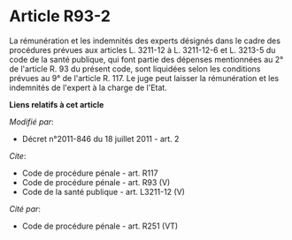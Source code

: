 # Article R93-2

La rémunération et les indemnités des experts désignés dans le cadre des procédures prévues aux articles L. 3211-12 à L.
3211-12-6 et L. 3213-5 du code de la santé publique, qui font partie des dépenses mentionnées au 2° de l'article R. 93 du
présent code, sont liquidées selon les conditions prévues au 9° de l'article R. 117. Le juge peut laisser la rémunération et
les indemnités de l'expert à la charge de l'Etat.

**Liens relatifs à cet article**

_Modifié par_:

  - Décret n°2011-846 du 18 juillet 2011 - art. 2

_Cite_:

  - Code de procédure pénale - art. R117
  - Code de procédure pénale - art. R93 (V)
  - Code de la santé publique - art. L3211-12 (V)

_Cité par_:

  - Code de procédure pénale - art. R251 (VT)
